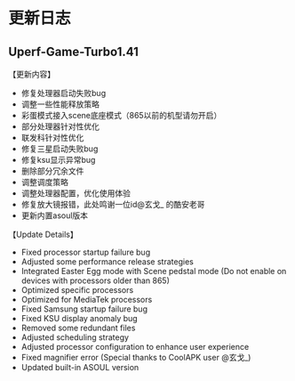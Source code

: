 # 更新日志

## Uperf-Game-Turbo1.41

【更新内容】

- 修复处理器启动失败bug
- 调整一些性能释放策略
- 彩蛋模式接入scene底座模式（865以前的机型请勿开启）
- 部分处理器针对性优化
- 联发科针对性优化
- 修复三星启动失败bug
- 修复ksu显示异常bug
- 删除部分冗余文件
- 调整调度策略
- 调整处理器配置，优化使用体验
- 修复放大镜报错，此处鸣谢一位id@玄戈_ 的酷安老哥
- 更新内置asoul版本

【Update Details】

- Fixed processor startup failure bug
- Adjusted some performance release strategies
- Integrated Easter Egg mode with Scene pedstal mode (Do not enable on devices with processors older than 865)
- Optimized specific processors
- Optimized for MediaTek processors
- Fixed Samsung startup failure bug
- Fixed KSU display anomaly bug
- Removed some redundant files
- Adjusted scheduling strategy
- Adjusted processor configuration to enhance user experience
- Fixed magnifier error (Special thanks to CoolAPK user @玄戈_)
- Updated built-in ASOUL version
